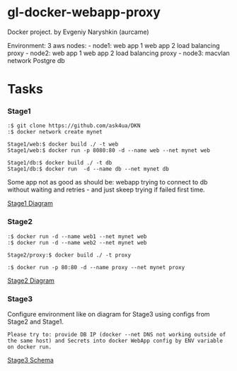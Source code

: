 # gl-docker-webapp-proxy
Docker project. by Evgeniy Naryshkin (aurcame)

Environment: 3 aws nodes:
    - node1: web app 1
             web app 2
             load balancing proxy
    - node2: web app 1
             web app 2
             load balancing proxy
    - node3: macvlan network
             Postgre db

Tasks
===
### Stage1

    :$ git clone https://github.com/ask4ua/DKN
    :$ docker network create mynet

    Stage1/web:$ docker build ./ -t web
    Stage1/web:$ docker run -p 8080:80 -d --name web --net mynet web

    Stage1/db:$ docker build ./ -t db
    Stage1/db:$ docker run  -d --name db --net mynet db

Some app not as good as should be: webapp trying to connect to db without waiting and retries - and just skeep trying if failed first time.

[Stage1 Diagram](https://github.com/ask4ua/DKN/blob/master/Practices/Section2/Stage1/DevOpsTrainig2-Stage1.png)

### Stage2
    :$ docker run -d --name web1 --net mynet web
    :$ docker run -d --name web2 --net mynet web

    Stage2/proxy:$ docker build ./ -t proxy

    :$ docker run -p 80:80 -d --name proxy --net mynet proxy

[Stage2 Diagram](https://github.com/ask4ua/DKN/blob/master/Practices/Section2/Stage2/DevOpsTrainig2-Stage2.png)

### Stage3
Configure environment like on diagram for Stage3 using configs from Stage2 and Stage1.

    Please try to: provide DB IP (docker --net DNS not working outside of the same host) and Secrets into docker WebApp config by ENV variable on docker run.

[Stage3 Schema](https://github.com/ask4ua/DKN/blob/master/Practices/Section2/Stage3/DevOpsTrainig2-Stage3.png)

